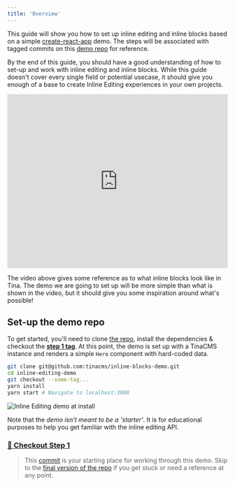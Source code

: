 ```yaml
---
title: 'Overview'
---
```


This guide will show you how to set up inline editing and inline blocks based on a simple [create-react-app](https://reactjs.org/docs/create-a-new-react-app.html) demo. The steps will be associated with tagged commits on this [demo repo](https://github.com/tinacms/inline-blocks-demo) for reference.

By the end of this guide, you should have a good understanding of how to set-up and work with inline editing and inline blocks. While this guide doesn't cover every single field or potential usecase, it should give you enough of a base to create Inline Editing experiences in your own projects.

<iframe width="100%" height="398" src="https://www.youtube.com/embed/4qGz0cP_DSA" frameborder="0" allow="accelerometer; autoplay; encrypted-media; gyroscope; picture-in-picture" allowfullscreen></iframe>

The video above gives some reference as to what inline blocks look like in Tina. The demo we are going to set up will be more simple than what is shown in the video, but it should give you some inspiration around what's possible!

<!-- _Give a gist on what inline editing is and link to the formal API docs. Also link to the what is blocks blog._ -->

## Set-up the demo repo

<!-- Add tagged commit on the h3?-->

To get started, you'll need to clone [the repo](), install the dependencies & checkout the [**step 1 tag**](). At this point, the demo is set up with a TinaCMS instance and renders a simple `Hero` component with hard-coded data.

<!-- TODO: fill these in -->

```bash
git clone git@github.com:tinacms/inline-blocks-demo.git
cd inline-editing-demo
git checkout --some-tag...
yarn install
yarn start # Navigate to localhost:3000
```

![Inline Editing demo at install](/img/inline-editing-guide/step1-install.png)

Note that the _demo isn't meant to be a 'starter'_. It is for educational purposes to help you get familiar with the inline editing API.

### [‍👋 Checkout Step 1]()

> This [commit]() is your starting place for working through this demo. Skip to the [final version of the repo]() if you get stuck or need a reference at any point.

